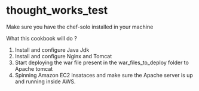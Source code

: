 # thought_works_test

Make sure you have the chef-solo installed in your machine

What this cookbook will do ? 

1. Install and configure Java Jdk
2. Install and configure Nginx and Tomcat
3. Start deploying the war file present in the war_files_to_deploy folder to Apache tomcat
4. Spinning Amazon EC2 insataces and make sure the Apache server is up and running inside AWS.
